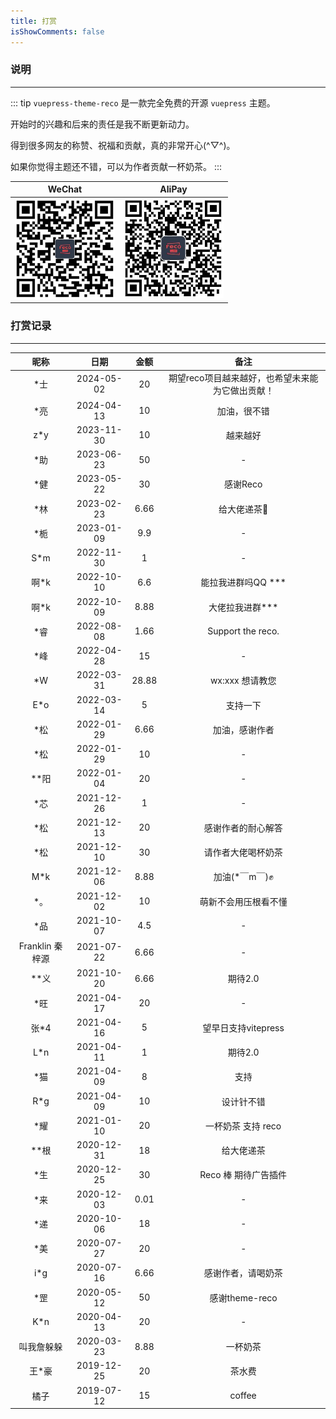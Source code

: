 ```yaml
---
title: 打赏
isShowComments: false
---
```


### 说明

<hr />

::: tip
`vuepress-theme-reco` 是一款完全免费的开源 `vuepress` 主题。

开始时的兴趣和后来的责任是我不断更新动力。

得到很多网友的称赞、祝福和贡献，真的非常开心(^▽^)。

如果你觉得主题还不错，可以为作者贡献一杯奶茶。
:::

|WeChat|AliPay|
|-|-|
|<img style="width: 160px" src="/wechat.png" />|<img style="width: 160px" src="/alipay.png" />|

### 打赏记录

<hr/>

|昵称|日期|金额|备注|
|:-:|:-:|:-:|:-:|
|*士|2024-05-02|20|期望reco项目越来越好，也希望未来能为它做出贡献！|
|*亮|2024-04-13|10|加油，很不错|
|z*y|2023-11-30|10|越来越好|
|*助|2023-06-23|50|-|
|*健|2023-05-22|30|感谢Reco|
|*林|2023-02-23|6.66|给大佬递茶🍵|
|*栀|2023-01-09|9.9|-|
|S*m|2022-11-30|1|-|
|啊*k|2022-10-10|6.6|能拉我进群吗QQ ***|
|啊*k|2022-10-09|8.88|大佬拉我进群***|
|*睿|2022-08-08|1.66|Support the reco.|
|*峰|2022-04-28|15|-|
|*W|2022-03-31|28.88|wx:xxx 想请教您|
|E*o|2022-03-14|5|支持一下|
|*松|2022-01-29|6.66|加油，感谢作者|
|*松|2022-01-29|10|-|
|**阳|2022-01-04|20|-|
|*芯|2021-12-26|1|-|
|*松|2021-12-13|20|感谢作者的耐心解答|
|*松|2021-12-10|30|请作者大佬喝杯奶茶|
|M*k|2021-12-06|8.88|加油(*￣m￣)✊|
|*。|2021-12-02|10|萌新不会用压根看不懂|
|*品|2021-10-07|4.5|-|
|Franklin 秦梓源|2021-07-22|6.66|-|
|**义|2021-10-20|6.66|期待2.0|
|*旺|2021-04-17|20|-|
|张*4|2021-04-16|5|望早日支持vitepress|
|L*n|2021-04-11|1|期待2.0|
|*猫|2021-04-09|8|支持|
|R*g|2021-04-09|10|设计针不错|
|*耀|2021-01-10|20|一杯奶茶 支持 reco|
|**根|2020-12-31|18|给大佬递茶|
|*生|2020-12-25|30|Reco 棒 期待广告插件|
|*来|2020-12-03|0.01|-|
|*递|2020-10-06|18|-|
|*美|2020-07-27|20|-|
|i*g|2020-07-16|6.66|感谢作者，请喝奶茶|
|*罡|2020-05-12|50|感谢theme-reco|
|K*n|2020-04-13|20|-|
|叫我詹躲躲|2020-03-23|8.88|一杯奶茶|
|王*豪|2019-12-25|20|茶水费|
|橘子|2019-07-12|15|coffee|

